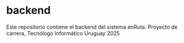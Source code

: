 # backend
Este repositorio contiene el backend del sistema enRuta. Proyecto de carrera, Tecnólogo Informático Uruguay 2025

